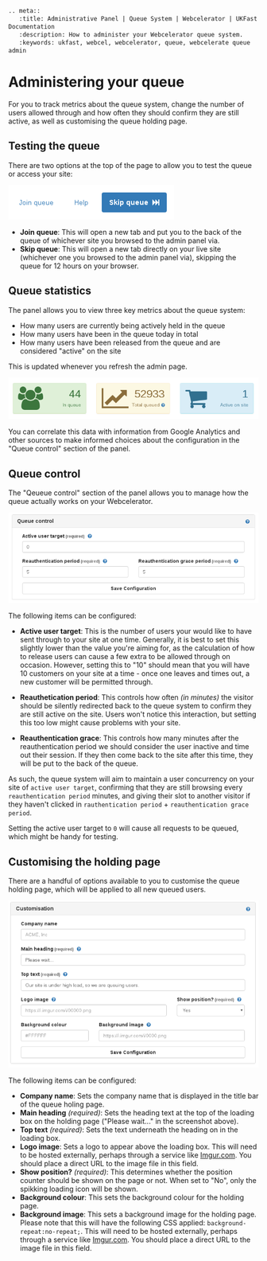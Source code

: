 ```eval_rst
.. meta::
   :title: Administrative Panel | Queue System | Webcelerator | UKFast Documentation
   :description: How to administer your Webcelerator queue system.
   :keywords: ukfast, webcel, webcelerator, queue, webcelerate queue admin
```

# Administering your queue

For you to track metrics about the queue system, change the number of users allowed through and how often they should confirm they are still active, as well as customising the queue holding page.

## Testing the queue

There are two options at the top of the page to allow you to test the queue or access your site:

![WebCel Queue Admin Statistics](files/webcel-queue-skip.png)

* **Join queue**: This will open a new tab and put you to the back of the queue of whichever site you browsed to the admin panel via.
* **Skip queue**: This will open a new tab directly on your live site (whichever one you browsed to the admin panel via), skipping the queue for 12 hours on your browser.

## Queue statistics

The panel allows you to view three key metrics about the queue system:

* How many users are currently being actively held in the queue
* How many users have been in the queue today in total
* How many users have been released from the queue and are considered "active" on the site

This is updated whenever you refresh the admin page.

![WebCel Queue Admin Statistics](files/webcel-queue-stats.png)

You can correlate this data with information from Google Analytics and other sources to make informed choices about the configuration in the "Queue control" section of the panel.

## Queue control

The "Qeueue control" section of the panel allows you to manage how the queue actually works on your Webcelerator.

![WebCel Queue Admin Control](files/webcel-queue-control.png)

The following items can be configured:

* **Active user target**: This is the number of users your would like to have sent through to your site at one time. Generally, it is best to set this slightly lower than the value you're aiming for, as the calculation of how to release users can cause a few extra to be allowed through on occasion. However, setting this to "10" should mean that you will have 10 customers on your site at a time - once one leaves and times out, a new customer will be permitted through.

* **Reauthetication period**: This controls how often *(in minutes)* the visitor should be silently redirected back to the queue system to confirm they are still active on the site. Users won't notice this interaction, but setting this too low might cause problems with your site.

* **Reauthentication grace**: This controls how many minutes after the reauthentication period we should consider the user inactive and time out their session. If they then come back to the site after this time, they will be put to the back of the queue.

As such, the queue system will aim to maintain a user concurrency on your site of `active user target`, confirming that they are still browsing every `reauthentication period` minutes, and giving their slot to another visitor if they haven't clicked in `rauthentication period` + `reauthentication grace period`.

Setting the active user target to `0` will cause all requests to be queued, which might be handy for testing.

## Customising the holding page

There are a handful of options available to you to customise the queue holding page, which will be applied to all new queued users.

![WebCel Queue Admin Customise](files/webcel-queue-custom.png)

The following items can be configured:

* **Company name**: Sets the company name that is displayed in the title bar of the queue holing page.
* **Main heading** *(required)*: Sets the heading text at the top of the loading box on the holding page ("Please wait..." in the screenshot above).
* **Top text** *(required)*: Sets the text underneath the heading on in the loading box.
* **Logo image**: Sets a logo to appear above the loading box. This will need to be hosted externally, perhaps through a service like [Imgur.com](https://imgur.com). You should place a direct URL to the image file in this field.
* **Show position?** *(required)*: This determines whether the position counter should be shown on the page or not. When set to "No", only the spikking loading icon will be shown.
* **Background colour**: This sets the background colour for the holding page.
* **Background image**: This sets a background image for the holding page. Please note that this will have the following CSS applied: `background-repeat:no-repeat;`. This will need to be hosted externally, perhaps through a service like [Imgur.com](https://imgur.com). You should place a direct URL to the image file in this field.
